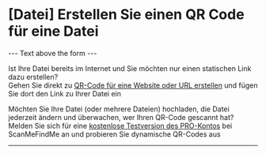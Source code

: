 <h1>[Datei] Erstellen Sie einen QR Code für eine Datei</h1>

--- Text above the form ---

<p class="smfm-static-file-link">Ist Ihre Datei bereits im Internet und Sie
möchten nur einen statischen Link dazu erstellen?<br>
<span class="hint smfm-hint">Gehen Sie direkt zu <a href="#static:url">QR-Code
für eine Website oder URL erstellen</a> und fügen Sie dort den Link zu Ihrer
Datei ein</span></p>
<p class="smfm-static-file-upload">Möchten Sie Ihre Datei (oder mehrere
Dateien) hochladen, die Datei jederzeit ändern und überwachen, wer Ihren
QR-Code gescannt hat?<br>
<span class="hint smfm-hint">Melden Sie sich für eine <a href="#pro">kostenlose
Testversion des PRO-Kontos</a> bei ScanMeFindMe an und probieren Sie dynamische
QR-Codes aus</span></p>

----------
